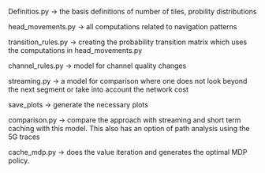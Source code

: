 Definitios.py -> the basis definitions of number of tiles, probility distributions

head_movements.py -> all computations related to navigation patterns

transition_rules.py -> creating the probability transition matrix which uses the computations in head_movements.py

channel_rules.py -> model for channel quality changes 

streaming.py -> a model for comparison where one does not look beyond the next segment or take into account the network cost

save_plots -> generate the necessary plots

comparison.py -> compare the approach with streaming and short term caching with this model. This also has an option of path analysis using the 5G traces

cache_mdp.py -> does the value iteration and generates the optimal MDP policy. 
